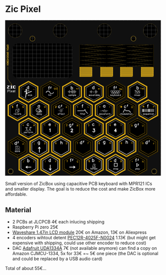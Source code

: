# Zic Pixel

<img src="https://raw.githubusercontent.com/apiel/zicBox/main/hardware/pcb/ZicPixel/pixel.png" />

Small version of ZicBox using capacitive PCB keyboard with MPR121 ICs and smaller display. The goal is to reduce the cost and make ZicBox more affordable.

## Material


- 2 PCBs at JLCPCB 4€ each inlucing shipping
- Raspberry Pi zero 25€
- [Waveshare 1.47in LCD module](https://www.waveshare.com/wiki/1.47inch_LCD_Module) 20€ on Amazon, 13€ on Aliexpress
- 4 encoders wihtout detent [PEC12R-4025F-N0024](https://eu.mouser.com/ProductDetail/Bourns/PEC12R-4025F-N0024?qs=Zq5ylnUbLm4HSBD7%2FFgU%2FA%3D%3D&countryCode=DE&currencyCode=EUR&_gl=1*1nd7s7x*_ga*Nzc0OTY5NDMwLjE2OTg1MDM2NzE.*_ga_15W4STQT4T*MTcwNTk0NTcwNi4xMi4wLjE3MDU5NDU3MDcuNTkuMC4w*_ga_1KQLCYKRX3*MTcwNTk0NTcwNi4yLjAuMTcwNTk0NTcwNy4wLjAuMA..) 1.13€ (but might get expensive with shipping, could use other encoder to reduce cost)
- DAC [Adafruit UDA1334A](https://learn.adafruit.com/adafruit-i2s-stereo-decoder-uda1334a/raspberry-pi-wiring) 7€ (not available anymore) can find a copy on Amazon CJMCU-1334, 5x for 33€ =~ 5€ one piece (the DAC is optional and could be replaced by a USB audio card)

Total of about 55€...
